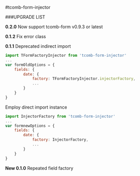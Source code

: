 #tcomb-form-injector

###UPGRADE LIST

**0.2.0**
Now support tcomb-form v0.9.3 or latest

**0.1.2**
Fix error class

**0.1.1**
Deprecated indirect import
```js
import TFormFactoryInjector from 'tcomb-form-injector'
...
var formOldOptions = {
	fields: {
		date: {
			factory: TFormFactoryInjector.injectorFactory,
			...
		}
	}
}
```
Employ direct import instance
```js
import InjectorFactory from 'tcomb-form-injector'
...
var formnewOptions = {
	fields: {
		date: {
			factory: InjectorFactory,
			...
		}
	}
}
```

**New 0.1.0**
Repeated field factory
